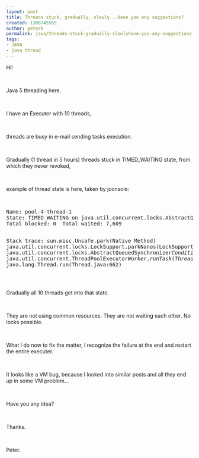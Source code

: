 ```yaml
---
layout: post
title: Threads stuck, gradually, slowly...Have you any suggestions?
created: 1308745565
author: peterk
permalink: java/threads-stuck-gradually-slowlyhave-you-any-suggestions
tags:
- JAVA
- java thread
---
```

<p>Hi!</p>
<p>&nbsp;</p>
<p>Java 5 threading here.</p>
<p>&nbsp;</p>
<p>I have an Executer with 10 threads, </p>
<p>&nbsp;</p>
<p>threads are busy in e-mail sending tasks execution.</p>
<p>&nbsp;</p>
<p>Gradually (1 thread in 5 hours) threads stuck in TIMED_WAITING state, from which they never revoked,</p>
<p>&nbsp;</p>
<p>example of thread state is here, taken by jconsole:</p>
<p>&nbsp;</p>
<pre title="code" class="brush: java;">
Name: pool-4-thread-1
State: TIMED_WAITING on java.util.concurrent.locks.AbstractQueuedSynchronizer$ConditionObject@3125fe1
Total blocked: 0  Total waited: 7,609

Stack trace: 
 sun.misc.Unsafe.park(Native Method)
java.util.concurrent.locks.LockSupport.parkNanos(LockSupport.java:198)
java.util.concurrent.locks.AbstractQueuedSynchronizer$ConditionObject.awaitNanos(AbstractQueuedSynchronizer.java:2025)
java.util.concurrent.ArrayBlockingQueue.poll(ArrayBlockingQueue.java:342)
com.idi.mailer.executor.impl.ResultsQueue.pull(ResultsQueue.java:66)
com.idi.mailer.executor.impl.SerialMailExecutor$FinalizerTask.run(SerialMailExecutor.java:466)
java.util.concurrent.ThreadPoolExecutor$Worker.runTask(ThreadPoolExecutor.java:886)
java.util.concurrent.ThreadPoolExecutor$Worker.run(ThreadPoolExecutor.java:908)
java.lang.Thread.run(Thread.java:662)
</pre>
<p>&nbsp;</p>
<p>Gradually all 10 threads get into that state.</p>
<p>&nbsp;</p>
<p>They are not using common resources. They are not waiting each other. No locks possible.</p>
<p>&nbsp;</p>
<p>What I do now to fix the matter, I recognize the failure at the end and restart the entire executer.</p>
<p>&nbsp;</p>
<p>It looks like a VM bug, because I looked into similar posts and all they end up in some VM problem...</p>
<p>&nbsp;</p>
<p>Have you any idea?</p>
<p>&nbsp;</p>
<p>Thanks.</p>
<p>&nbsp;</p>
<p>Peter.</p>
<p>&nbsp;</p>
<p>&nbsp;</p>
<p>&nbsp;</p>
